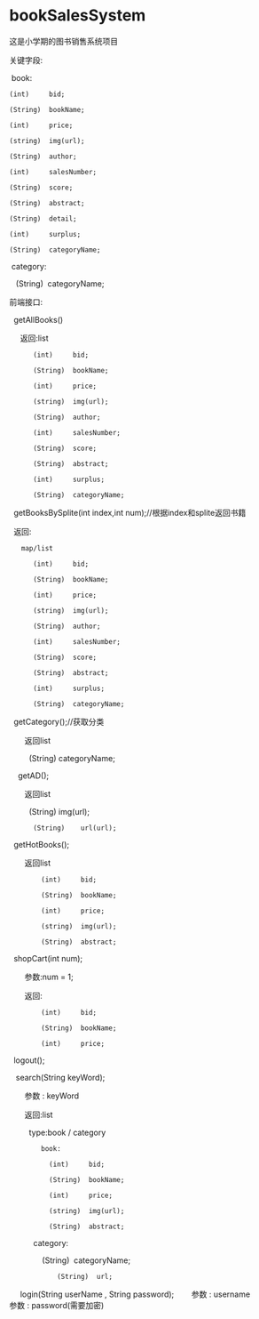 # bookSalesSystem
这是小学期的图书销售系统项目

关键字段:

  book:
  
    (int)     bid;
    
    (String)  bookName;
    
    (int)     price;
    
    (string)  img(url);
    
    (String)  author;
    
    (int)     salesNumber;
    
    (String)  score;
    
    (String)  abstract;
    
    (String)  detail;
    
    (int)     surplus;
    
    (String)  categoryName;
    
  category:
  
    (String)  categoryName;

前端接口:

    getAllBooks() 
    
      返回:list
      
          (int)     bid;
          
          (String)  bookName;
          
          (int)     price;
          
          (string)  img(url);
          
          (String)  author;
          
          (int)     salesNumber;
          
          (String)  score;
          
          (String)  abstract;
          
          (int)     surplus;
          
          (String)  categoryName;
          
        
    getBooksBySplite(int index,int num);//根据index和splite返回书籍
    
      返回:
      
       map/list
      
          (int)     bid;
          
          (String)  bookName;
          
          (int)     price;
          
          (string)  img(url);
          
          (String)  author;
          
          (int)     salesNumber;
          
          (String)  score;
          
          (String)  abstract;
          
          (int)     surplus;
          
          (String)  categoryName;
    
    getCategory();//获取分类
    
        返回list
        
          (String)  categoryName;
          
    
    getAD();
    
        返回list
        
          (String)    img(url);
          
          (String)    url(url);
          
    getHotBooks();
    
        返回list
        
            (int)     bid;
            
            (String)  bookName;
            
            (int)     price;
            
            (string)  img(url);
            
            (String)  abstract;
            
    shopCart(int num);
    
        参数:num = 1;
        
        返回:
        
            (int)     bid;
            
            (String)  bookName;
            
            (int)     price;
            
    logout();
     
    search(String keyWord);
    
        参数 : keyWord
        
        返回:list
        
          type:book / category
          
            book:
            
              (int)     bid;
              
              (String)  bookName;
              
              (int)     price;
              
              (string)  img(url);
              
              (String)  abstract;
              
            category:
            
                (String)  categoryName;
                
                (String)  url;
                
      
      login(String userName , String password);
        参数 :	username	
		参数 :	password(需要加密) 
		
		
		
